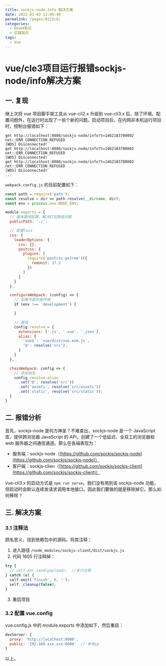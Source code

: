 ```yaml
---
title: sockjs-node:info 解决方案
date: 2022-03-03 11:09:40
permalink: /pages/8122c6/
categories:
  - 《Vue》笔记
  - 实践踩坑
tags:
  - Vue
---
```


# vue/cle3项目运行报错sockjs-node/info解决方案

## 一. 复现

继上次将 vue 项目脚手架工具从 vue-cli2.x 升级到 vue-cli3.x 后，除了环境、配置问题外，在运行时出现了一些个新的问题。启动项目后，在内网非本机运行项目时，控制台报错如下：

```shell script
get http://localhost:8080/sockjs-node/info?t=1462183700002 net::ERR_CONNECTION_REFUSED
[WDS] Disconnected!
get http://localhost:8080/sockjs-node/info?t=1462183700002 net::ERR_CONNECTION_REFUSED
[WDS] Disconnected!
get http://localhost:8080/sockjs-node/info?t=1462183700002 net::ERR_CONNECTION_REFUSED
[WDS] Disconnected!
...
```

`webpack.config.js` 的目前配置如下：

```js
const path = require('path');
const resolve = dir => path.resolve(__dirname, dir);
const env = process.env.NODE_ENV;

module.exports = {
  // 基本路径配置，解决打包路径问题
  publicPath: './',

  // 配置less
  css: {
    loaderOptions: {
      css: {},
      postcss: {
        plugins: [
          require('postcss-px2rem')({
            remUnit: 37.5
          })
        ]
      }
    }
  },

  configureWebpack: (config) => {
    // 如果不是开发环境
    if (env !== 'development') {

    }

    // 路径
    config.resolve = {
      extensions: ['.js', '.vue', '.json'],
      alias: {
        'vue$': 'vue/dist/vue.esm.js',
        '@': resolve('src'),
      }
    }
  },

  chainWebpack: config => {
    // 添加别名
    config.resolve.alias
      .set('@', resolve('src'))
      .set('assets', resolve('src/assets'))
      .set('static', resolve('src/static'));
  }
}
```

## 二. 报错分析

首先，sockjs-node 是何方神圣？不难查出，sockjs-node 是一个 JavaScript 库，提供跨浏览器 JavaScript 的 API，创建了一个低延迟、全双工的浏览器和 web 服务器之间通信通道。那么在各端表现为：

- 服务端：sockjs-node（[https://github.com/sockjs/sockjs-node](https://github.com/sockjs/sockjs-node)）
- 客户端：sockjs-clien（[https://github.com/sockjs/sockjs-client](https://github.com/sockjs/sockjs-client)）

vue-cli3.x 的启动方式是 `npm run serve`，我们没有用到该 sockjs-node 功能，但启动时会默认连续发请求调用本地接口。因此我们要做的就是移除掉它。那么如何移除？

## 三. 解决方案

### 3.1 注释法

顾名思义，找到依赖包中的源码，将其注释：

1. 进入路径 `/node_modules/sockjs-client/dist/sockjs.js`
2. 代码 1605 行注释掉：

```js
try {
  // self.xhr.send(payload);  //本行注释
} catch (e) {
  self.emit('finish', 0, '');
  self._cleanup(false);
}
```

3. 重启项目

### 3.2 配置 vue.config

vue.config.js 中的 module.exports 中添加如下，然后重启：

```js
devServer: {
  proxy: 'http://localhost:8080',
  public: '192.168.xxx.xxx:8080'  // 本地ip
}
```

以上。
